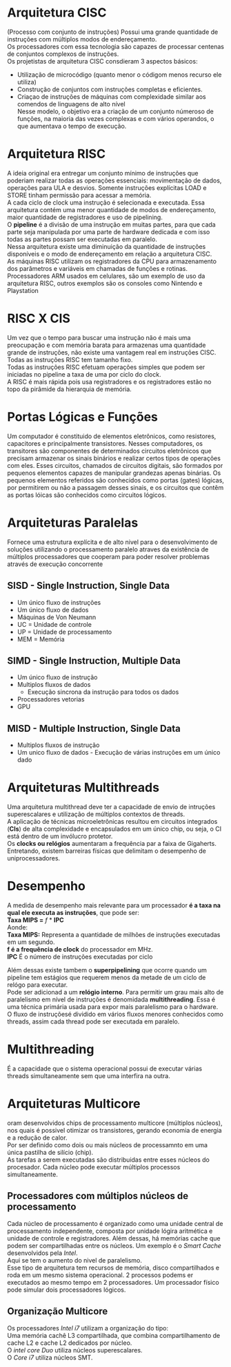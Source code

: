 # Arquitetura CISC
(Processo com conjunto de instruções) Possui uma grande quantidade de instruções com múltiplos modos de endereçamento.  
Os processadores com essa tecnologia são capazes de processar centenas de conjuntos complexos de instruções.  
Os projetistas de arquitetura CISC consdieram 3 aspectos básicos:  
- Utilização de microcódigo (quanto menor o códigom menos recurso ele utiliza) 
- Construção de conjuntos com instruções completas e eficientes.  
- Criaçao de instruções de máquinas com complexidade similar aos comendos de linguagens de alto nível  
Nesse modelo, o objetivo era a criação de um conjunto númeroso de funções, na maioria das vezes complexas e com vários operandos, o que aumentava o tempo de execução.  

# Arquitetura RISC
A ideia original era entregar um conjunto mínimo de instruções que poderiam realizar todas as operações essenciais: movimentação de dados, operações para ULA e desvios. Somente instruções explícitas LOAD e STORE tinham permissão para acessar a memória.  
A cada ciclo de clock uma instrução é selecionada e executada. Essa arquitetura contém uma menor quantidade de modos de endereçamento, maior quantidade de registradores e uso de pipelining.  
O **pipeline** é a divisão de uma instrução em muitas partes, para que cada parte seja manipulada por uma parte de hardware dedicada e com isso todas as partes possam ser executadas em paralelo.  
Nessa arquitetura existe uma diminuição da quantidade de instruções disponíveis e o modo de endereçamento em relação a arquitetura CISC.  
As máquinas RISC utilizam os registradores da CPU para armazenamento dos parâmetros e variáveis em chamadas de funções e rotinas.  
Processadores ARM usados em celulares, são um exemplo de uso da arquitetura RISC, outros exemplos são os consoles como Nintendo e Playstation  

# RISC X CIS
Um vez que o tempo para buscar uma instrução não é mais uma preocupação e com memória barata para armazenas uma quantidade grande de instruções, não existe uma vantagem real em instruções CISC.  
Todas as instruções RISC tem tamanho fixo.  
Todas as instruções RISC efetuam operações simples que podem ser iniciadas no pipeline a taxa de uma por ciclo do clock.  
A RISC é mais rápida pois usa registradores e os registradores estão no topo da pirâmide da hierarquia de memória.  

# Portas Lógicas e Funções
Um computador é constituido de elementos eletrônicos, como resistores, capacitores e principalmente transistores. Nesses computadores, os transitores são componentes de determinados circuitos eletrônicos que precisam armazenar os sinais binários e realizar certos tipos de operações com eles. Esses circuitos, chamados de circuitos digitais, são formados por pequenos elementos capazes de manipular grandezas apenas binárias. Os pequenos elementos referidos são conhecidos como portas (gates) lógicas, por permitirem ou não a passagem desses sinais, e os circuitos que contêm as portas lóicas são conhecidos como circuitos lógicos.  


# Arquiteturas Paralelas
Fornece uma estrutura explícita e de alto nivel para o desenvolvimento de soluções utilizando o processamento paralelo atraves da existência de múltiplos processadores que cooperam para poder resolver problemas através de execução concorrente

## SISD - Single Instruction, Single Data
- Um único fluxo de instruções
- Um único fluxo de dados
- Máquinas de Von Neumann  
- UC = Unidade de controle  
- UP = Unidade de processamento  
- MEM = Memória

## SIMD - Single Instruction, Multiple Data
- Um único fluxo de instrução  
- Multiplos fluxos de dados  
    - Execução sincrona da instrução para todos os dados  
- Processadores vetorias  
- GPU
## MISD - Multiple Instruction, Single Data
- Multiplos fluxos de instrução  
- Um unico fluxo de dados - Execução de várias instruções em um único dado

# Arquiteturas Multithreads
Uma arquitetura multithread deve ter a capacidade de envio de intruções superescalares e utilização de múltiplos contextos de threads.  
A aplicação de técnicas microeletrônicas resultou em circuitos integrados (**CIs**) de alta complexidade e encapsulados em um único chip, ou seja, o CI está dentro de um invólucro protetor.  
Os **clocks ou relógios** aumentaram a frequência par a faixa de Gigaherts. Entretando, existem barreiras físicas que delimitam o desempenho de uniprocessadores.  

# Desempenho
A medida de desempenho mais relevante para um processador **é a taxa na qual ele executa as instruções**, que pode ser:  
    **Taxa MIPS =** *f* * **IPC**  
Aonde:  
**Taxa MIPS:** Representa a quantidade de milhões de instruções executadas em um segundo.  
**f é a frequência de clock** do processador em MHz.  
**IPC** É o número de instruções executadas por ciclo  

Além dessas existe tambem o **superpipelining** que ocorre quando um pipeline tem estágios que requerem menos da metade de um ciclo de relógo para executar.  
Pode ser adicionad a um **relógio interno**.
Para permitir um grau mais alto de paralelismo em nível de instruções é denomidada **multithreading**. Essa é uma técnica primária usada para expor mais paralelismo para o hardware.  
O fluxo de instruçõesé dividido em vários fluxos menores conhecidos como threads, assim cada thread pode ser executada em paralelo.  

# Multithreading
É a capacidade que o sistema operacional possui de executar várias threads simultaneamente sem que uma interfira na outra.  

# Arquiteturas Multicore
oram desenvolvidos chips de processamento multicore (múltiplos núcleos), nos quais é possivel otimizar os transistores, gerando economia de energia e a redução de calor.  
Por ser definido como dois ou mais núcleos de processamnto em uma única pastilha de silício (chip).  
As tarefas a serem executadas são distribuidas entre esses núcleos do procesador. Cada núcleo pode executar múltiplos processos simultaneamente.  

## Processadores com múltiplos núcleos de processamento
Cada núcleo de processamento é organizado como uma unidade central de processamento independente, composta por unidade lógira aritmética e unidade de controle e registradores.  Além dessas, há memórias cache que podem ser compartilhadas 
entre os núcleos. Um exemplo é o *Smart Cache* desenvolvidos pela *Intel*.  
Aqui se tem o aumento do nivel de paralelismo.  
Esse tipo de arquitetura tem recursos de memória, disco compartilhados e roda em um mesmo sistema operacional. 2 processos podems er executados ao mesmo tempo em 2 processadores. Um processador físico pode simular dois processadores lógicos.

## Organização Multicore
Os processadores *Intel i7* utilizam a organização do tipo:  
Uma memória cachê L3 compartilhada, que combina  compartilhamento de cache L2 e cache L2 dedicados por núcleo.  
O *intel core Duo* utiliza núcleos superescalares.  
O *Core i7* utiliza núcleos SMT.